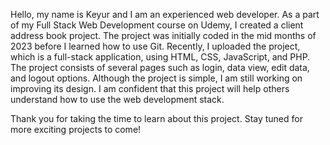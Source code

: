 Hello, my name is Keyur and I am an experienced web developer. 
As a part of my Full Stack Web Development course on Udemy, I created a client address book project.
The project was initially coded in the mid months of 2023 before I learned how to use Git. 
Recently, I uploaded the project, which is a full-stack application, using HTML, CSS, JavaScript, and PHP.
The project consists of several pages such as login, data view, edit data, and logout options.
Although the project is simple, I am still working on improving its design. 
I am confident that this project will help others understand how to use the web development stack.

Thank you for taking the time to learn about this project. Stay tuned for more exciting projects to come!
